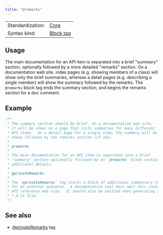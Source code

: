 ```yaml
---
title: "@remarks"
---
```


<!-- prettier-ignore-start -->
|    |    |
| -- | -- |
| Standardization: | [Core](https://tsdoc.org/pages/spec/standardization_groups/) |
| Syntax kind: | [Block tag](https://tsdoc.org/pages/spec/tag_kinds/) |
<!-- prettier-ignore-end -->

## Usage

The main documentation for an API item is separated into a brief "summary" section,
optionally followed by a more detailed "remarks" section. On a documentation web site,
index pages (e.g. showing members of a class) will show only the brief summaries,
whereas a detail pages (e.g. describing a single member) will show the summary followed
by the remarks. The `@remarks` block tag ends the summary section, and begins the
remarks section for a doc comment.

## Example

```ts
/**
 * The summary section should be brief. On a documentation web site,
 * it will be shown on a page that lists summaries for many different
 * API items.  On a detail page for a single item, the summary will be
 * shown followed by the remarks section (if any).
 *
 * @remarks
 *
 * The main documentation for an API item is separated into a brief
 * "summary" section optionally followed by an `@remarks` block containing
 * additional details.
 *
 * @privateRemarks
 *
 * The `@privateRemarks` tag starts a block of additional commentary that is not meant
 * for an external audience.  A documentation tool must omit this content from an
 * API reference web site.  It should also be omitted when generating a normalized
 * *.d.ts file.
 */
```

## See also

- [@privateRemarks](https://tsdoc.org/pages/tags/privateremarks/) tag
